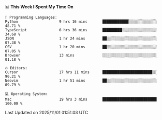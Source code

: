 <!--START_SECTION:waka-->
📊 **This Week I Spent My Time On** 

```text
💬 Programming Languages: 
Python                   9 hrs 16 mins       ████████████░░░░░░░░░░░░░   48.71 % 
TypeScript               6 hrs 36 mins       █████████░░░░░░░░░░░░░░░░   34.68 % 
JSON                     1 hr 24 mins        ██░░░░░░░░░░░░░░░░░░░░░░░   07.38 % 
CSV                      1 hr 20 mins        ██░░░░░░░░░░░░░░░░░░░░░░░   07.05 % 
Browser                  13 mins             ░░░░░░░░░░░░░░░░░░░░░░░░░   01.18 % 

🔥 Editors: 
Cursor                   17 hrs 11 mins      ███████████████████████░░   90.21 % 
Neovim                   1 hr 51 mins        ██░░░░░░░░░░░░░░░░░░░░░░░   09.79 % 

💻 Operating System: 
Mac                      19 hrs 3 mins       █████████████████████████   100.00 % 
```


 Last Updated on 2025/11/01 01:51:03 UTC
<!--END_SECTION:waka-->
